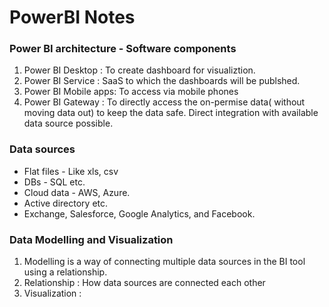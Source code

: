 # PowerBI Notes
### Power BI architecture - Software components
1. Power BI Desktop : To create dashboard for visualiztion.
2. Power BI Service : SaaS to which the dashboards will be publshed.
3. Power BI Mobile apps: To access via mobile phones
4. Power BI Gateway :  To directly access the on-permise data( without moving data out) to keep the data safe. Direct integration with available data source possible.

### Data sources
* Flat files - Like xls, csv
* DBs - SQL etc.
* Cloud data - AWS, Azure.
* Active directory etc.
* Exchange, Salesforce, Google Analytics, and Facebook.

### Data Modelling and Visualization
1. Modelling is a way of connecting multiple data sources in the BI tool using a relationship.
2. Relationship : How data sources are connected each other
3. Visualization : 




